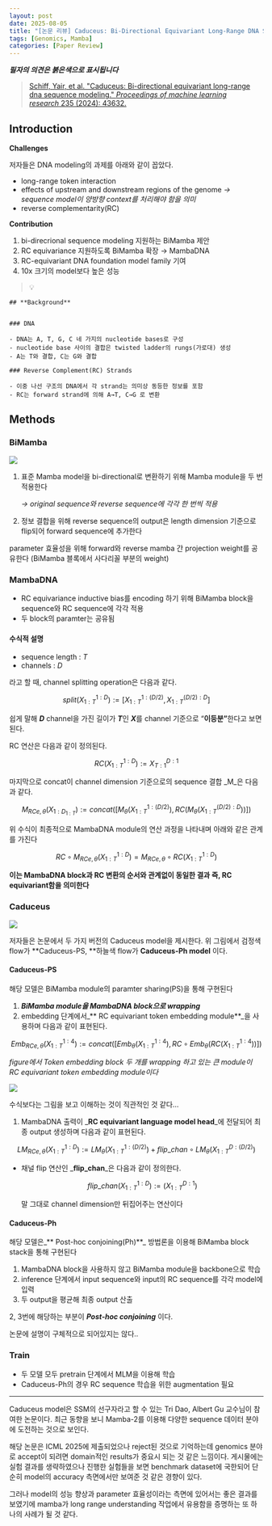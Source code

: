 ```yaml
---
layout: post
date: 2025-08-05
title: "[논문 리뷰] Caduceus: Bi-Directional Equivariant Long-Range DNA Sequence Modeling"
tags: [Genomics, Mamba]
categories: [Paper Review]
---
```


<span class="notion-red">_**필자의 의견은 붉은색으로 표시됩니다**_</span>


> [Schiff, Yair, et al. "Caduceus: Bi-directional equivariant long-range dna sequence modeling." ](https://pmc.ncbi.nlm.nih.gov/articles/PMC12189541/)[_Proceedings of machine learning research_](https://pmc.ncbi.nlm.nih.gov/articles/PMC12189541/)[ 235 (2024): 43632.](https://pmc.ncbi.nlm.nih.gov/articles/PMC12189541/)



## Introduction


**Challenges**


저자들은 DNA modeling의 과제를 아래와 같이 꼽았다.

- long-range token interaction
- effects of upstream and downstream regions of the genome 
_→ sequence model이 양방향 context를 처리해야 함을 의미_
- reverse complementarity(RC)

**Contribution**

1. bi-direcrional sequence modeling 지원하는 BiMamba 제안
1. RC equivariance 지원하도록 BiMamba 확장 → MambaDNA
1. RC-equivariant DNA foundation model family 기여
1. 10x 크기의 model보다 높은 성능

> 💡 


	## **Background**


	### DNA

	- DNA는 A, T, G, C 네 가지의 nucleotide bases로 구성
	- nucleotide base 사이의 결합은 twisted ladder의 rungs(가로대) 생성
	- A는 T와 결합, C는 G와 결합

	### Reverse Complement(RC) Strands

	- 이중 나선 구조의 DNA에서 각 strand는 의미상 동등한 정보를 포함
	- RC는 forward strand에 의해 A→T, C→G 로 변환


## Methods



### BiMamba


![](https://prod-files-secure.s3.us-west-2.amazonaws.com/542b861c-36a8-4051-84e5-8804b6728dba/2c247d59-7815-4980-99f0-8f0d21f445a7/image.png?X-Amz-Algorithm=AWS4-HMAC-SHA256&X-Amz-Content-Sha256=UNSIGNED-PAYLOAD&X-Amz-Credential=ASIAZI2LB46646CB73LI%2F20250911%2Fus-west-2%2Fs3%2Faws4_request&X-Amz-Date=20250911T080119Z&X-Amz-Expires=3600&X-Amz-Security-Token=IQoJb3JpZ2luX2VjEJf%2F%2F%2F%2F%2F%2F%2F%2F%2F%2FwEaCXVzLXdlc3QtMiJIMEYCIQCpIPyfab0TO6dvk8dwlRIbkaXiFJsZxbi%2B5W4WBbUbtgIhAKf7n4nHRQckFNW8OrwxBBTtxl9a9hGZELBCaizo2RoIKogECP%2F%2F%2F%2F%2F%2F%2F%2F%2F%2F%2FwEQABoMNjM3NDIzMTgzODA1IgzWzdJMu9Her1G%2B%2Bvsq3AM6gie4jVQLEBlncY5tnMMIuEdAs72N7ZCw8PgWwsz%2BwMaIhs1JwqEtfYHS1Sw53k8aJsz4luGa5cchWEIx6uD8z49iS7kKQA7vUzm45R%2B3Fs9vwoU%2BmA2rMmBjjwfD2hpRqqmnnnKMFUXixzhp4uMZY66AsPHaUWZ60dzhiWgKmZPB8PGxfSESeN7%2F%2B9vpt5i2gh8SmFYIuC86LcQWSlc3iXBEb3A6AGpdzyDcH1iTGJlgna%2BsZo9VmFkLaya1UJBGjSlPqs8zeeK98ssRptaHGA50FuoSkf3RBbHGk312twxm7ZfxofTtDwE0IQOGQ90b%2BssxsD4I0h3Vc%2Btzl%2Fw3s1IYLG%2FYMbOdHA5daZI6Ljhxfq9ob%2Be8uMBYF3ipXoaaBOD%2BAdeDFPLKIhvy8Y5nz732kJJpL%2FRnFN7UYWUeOwV58aZzwO4GdXPGehwOXJGgjoJaVjYAux2YllBZkf39WXCbNmev%2BVr85NIffgS83XgQYUhjKe8x9nee%2B1g155wrf77wnMPxRWED69FAH9%2Ff62oNPqQzd880OKFaQ8avAGqq9d%2Fwgrwapvyv%2BVJ6oWh6PypcicxcRmqLpAAeNpREkFJk%2Fb3m8S%2BvGvvdZ2silm5LushvfOIgARpDBzC22InGBjqkAVqaRRXDyiM13SCXGdzVhx1URNYy0CkzCAMFheHYoGEwwQp8%2Bil6qn7LeEbaWIenqRjJ62MSouP06jAIIY44nZYgzlf1xRQhaRa2EJJV1XY1I3yROqUn6acWxf6VtkGsz%2FuRpjHol%2FZ0Gw7IlZqBJODkJo9aQVj03jtCApOtRaXYQLbfrckaqfi5ZkuQ9X3ctL02iNn6Mkj9bMPYqmztFcSYympG&X-Amz-Signature=08c38e849bebfb35282a9ccf9309307c31ad34b6578ba5ca10e36cc69e8c0c5d&X-Amz-SignedHeaders=host&x-amz-checksum-mode=ENABLED&x-id=GetObject)

1. 표준 Mamba model을 bi-directional로 변환하기 위해 Mamba module을 두 번 적용한다

	_→ original sequence와 reverse sequence에 각각 한 번씩 적용_

1. 정보 결합을 위해 reverse sequence의 output은 length dimension 기준으로 flip되어 forward sequence에 추가한다

parameter 효율성을 위해 forward와 reverse mamba 간 projection weight를 공유한다 (BiMamba 블록에서 사다리꼴 부분의 weight)



### MambaDNA

- RC equivariance inductive bias를 encoding 하기 위해 BiMamba block을 sequence와 RC sequence에 각각 적용
- 두 block의 paramter는 공유됨


#### 수식적 설명

- sequence length : _T_
- channels : _D_

라고 할 때,  channel splitting operation은 다음과 같다.


$$
split(X^{1:D}_{1:T}):=[X^{1:(D/2)}_{1:T},X^{(D/2):D}_{1:T}]
$$


<span class="notion-red">쉽게 말해 </span><span class="notion-red">_**D**_</span><span class="notion-red"> channel을 가진 길이가 </span><span class="notion-red">_**T**_</span><span class="notion-red">인 </span><span class="notion-red">_**X**_</span><span class="notion-red">를 channel 기준으로 “</span><span class="notion-red">**이등분”**</span><span class="notion-red">한다고 보면 된다.</span>


RC 연산은 다음과 같이 정의된다.


$$
RC(X^{1:D}_{1:T}):=X^{D:1}_{T:1}
$$


마지막으로 concat이 channel dimension 기준으로의 sequence 결합 _M_은 다음과 같다.


$$
M_{RCe,\theta}(X_{1:D_{1:T}}):=concat([M_{\theta}(X^{1:(D/2)}_{1:T}),RC(M_{\theta}(X^{(D/2):D}_{1:T}))])
$$


위 수식이 최종적으로 MambaDNA module의 연산 과정을 나타내며 아래와 같은 관계를 가진다


$$
RC\circ M_{RCe,\theta}(X^{1:D}_{1:T}) = M_{RCe,\theta} \circ RC(X^{1:D}_{1:T})
$$


**이는 MambaDNA block과 RC 변환의 순서와 관계없이 동일한 결과 즉, RC equivariant함을 의미한다**



### Caduceus


![](https://prod-files-secure.s3.us-west-2.amazonaws.com/542b861c-36a8-4051-84e5-8804b6728dba/f94a60d7-8145-473b-aef9-7c68d3ec604a/image.png?X-Amz-Algorithm=AWS4-HMAC-SHA256&X-Amz-Content-Sha256=UNSIGNED-PAYLOAD&X-Amz-Credential=ASIAZI2LB46646CB73LI%2F20250911%2Fus-west-2%2Fs3%2Faws4_request&X-Amz-Date=20250911T080119Z&X-Amz-Expires=3600&X-Amz-Security-Token=IQoJb3JpZ2luX2VjEJf%2F%2F%2F%2F%2F%2F%2F%2F%2F%2FwEaCXVzLXdlc3QtMiJIMEYCIQCpIPyfab0TO6dvk8dwlRIbkaXiFJsZxbi%2B5W4WBbUbtgIhAKf7n4nHRQckFNW8OrwxBBTtxl9a9hGZELBCaizo2RoIKogECP%2F%2F%2F%2F%2F%2F%2F%2F%2F%2F%2FwEQABoMNjM3NDIzMTgzODA1IgzWzdJMu9Her1G%2B%2Bvsq3AM6gie4jVQLEBlncY5tnMMIuEdAs72N7ZCw8PgWwsz%2BwMaIhs1JwqEtfYHS1Sw53k8aJsz4luGa5cchWEIx6uD8z49iS7kKQA7vUzm45R%2B3Fs9vwoU%2BmA2rMmBjjwfD2hpRqqmnnnKMFUXixzhp4uMZY66AsPHaUWZ60dzhiWgKmZPB8PGxfSESeN7%2F%2B9vpt5i2gh8SmFYIuC86LcQWSlc3iXBEb3A6AGpdzyDcH1iTGJlgna%2BsZo9VmFkLaya1UJBGjSlPqs8zeeK98ssRptaHGA50FuoSkf3RBbHGk312twxm7ZfxofTtDwE0IQOGQ90b%2BssxsD4I0h3Vc%2Btzl%2Fw3s1IYLG%2FYMbOdHA5daZI6Ljhxfq9ob%2Be8uMBYF3ipXoaaBOD%2BAdeDFPLKIhvy8Y5nz732kJJpL%2FRnFN7UYWUeOwV58aZzwO4GdXPGehwOXJGgjoJaVjYAux2YllBZkf39WXCbNmev%2BVr85NIffgS83XgQYUhjKe8x9nee%2B1g155wrf77wnMPxRWED69FAH9%2Ff62oNPqQzd880OKFaQ8avAGqq9d%2Fwgrwapvyv%2BVJ6oWh6PypcicxcRmqLpAAeNpREkFJk%2Fb3m8S%2BvGvvdZ2silm5LushvfOIgARpDBzC22InGBjqkAVqaRRXDyiM13SCXGdzVhx1URNYy0CkzCAMFheHYoGEwwQp8%2Bil6qn7LeEbaWIenqRjJ62MSouP06jAIIY44nZYgzlf1xRQhaRa2EJJV1XY1I3yROqUn6acWxf6VtkGsz%2FuRpjHol%2FZ0Gw7IlZqBJODkJo9aQVj03jtCApOtRaXYQLbfrckaqfi5ZkuQ9X3ctL02iNn6Mkj9bMPYqmztFcSYympG&X-Amz-Signature=fbc2253c6ca283150e1886f5a3f26cc2bda25129afe5a31fb1ba9120b49e5a99&X-Amz-SignedHeaders=host&x-amz-checksum-mode=ENABLED&x-id=GetObject)


저자들은 논문에서 두 가지 버전의 Caduceus model을 제시한다. 위 그림에서 검정색 flow가 **Caduceus-PS, **하늘색 flow가 **Caduceus-Ph model** 이다.



#### Caduceus-PS


해당 모델은 BiMamba module의 paramter sharing(PS)을 통해 구현된다

1. _**BiMamba module을 MambaDNA block으로 wrapping**_
1. embedding 단계에서_** RC equivariant token embedding module**_을 사용하며 다음과 같이 표현된다.

$$
Emb_{RCe,\theta}(X^{1:4}_{1:T}):=concat([Emb_{\theta}(X^{1:4}_{1:T}),RC \circ Emb_{\theta}(RC(X^{1:4}_{1:T}))])
$$


_figure에서 Token embedding block 두 개를 wrapping 하고 있는 큰 module이 RC equivariant token embedding module이다_


![](https://prod-files-secure.s3.us-west-2.amazonaws.com/542b861c-36a8-4051-84e5-8804b6728dba/b175e4da-71eb-4e91-8c23-a06dabe673c9/image.png?X-Amz-Algorithm=AWS4-HMAC-SHA256&X-Amz-Content-Sha256=UNSIGNED-PAYLOAD&X-Amz-Credential=ASIAZI2LB46646CB73LI%2F20250911%2Fus-west-2%2Fs3%2Faws4_request&X-Amz-Date=20250911T080119Z&X-Amz-Expires=3600&X-Amz-Security-Token=IQoJb3JpZ2luX2VjEJf%2F%2F%2F%2F%2F%2F%2F%2F%2F%2FwEaCXVzLXdlc3QtMiJIMEYCIQCpIPyfab0TO6dvk8dwlRIbkaXiFJsZxbi%2B5W4WBbUbtgIhAKf7n4nHRQckFNW8OrwxBBTtxl9a9hGZELBCaizo2RoIKogECP%2F%2F%2F%2F%2F%2F%2F%2F%2F%2F%2FwEQABoMNjM3NDIzMTgzODA1IgzWzdJMu9Her1G%2B%2Bvsq3AM6gie4jVQLEBlncY5tnMMIuEdAs72N7ZCw8PgWwsz%2BwMaIhs1JwqEtfYHS1Sw53k8aJsz4luGa5cchWEIx6uD8z49iS7kKQA7vUzm45R%2B3Fs9vwoU%2BmA2rMmBjjwfD2hpRqqmnnnKMFUXixzhp4uMZY66AsPHaUWZ60dzhiWgKmZPB8PGxfSESeN7%2F%2B9vpt5i2gh8SmFYIuC86LcQWSlc3iXBEb3A6AGpdzyDcH1iTGJlgna%2BsZo9VmFkLaya1UJBGjSlPqs8zeeK98ssRptaHGA50FuoSkf3RBbHGk312twxm7ZfxofTtDwE0IQOGQ90b%2BssxsD4I0h3Vc%2Btzl%2Fw3s1IYLG%2FYMbOdHA5daZI6Ljhxfq9ob%2Be8uMBYF3ipXoaaBOD%2BAdeDFPLKIhvy8Y5nz732kJJpL%2FRnFN7UYWUeOwV58aZzwO4GdXPGehwOXJGgjoJaVjYAux2YllBZkf39WXCbNmev%2BVr85NIffgS83XgQYUhjKe8x9nee%2B1g155wrf77wnMPxRWED69FAH9%2Ff62oNPqQzd880OKFaQ8avAGqq9d%2Fwgrwapvyv%2BVJ6oWh6PypcicxcRmqLpAAeNpREkFJk%2Fb3m8S%2BvGvvdZ2silm5LushvfOIgARpDBzC22InGBjqkAVqaRRXDyiM13SCXGdzVhx1URNYy0CkzCAMFheHYoGEwwQp8%2Bil6qn7LeEbaWIenqRjJ62MSouP06jAIIY44nZYgzlf1xRQhaRa2EJJV1XY1I3yROqUn6acWxf6VtkGsz%2FuRpjHol%2FZ0Gw7IlZqBJODkJo9aQVj03jtCApOtRaXYQLbfrckaqfi5ZkuQ9X3ctL02iNn6Mkj9bMPYqmztFcSYympG&X-Amz-Signature=c1d7a79ebb8ddc9be1651b16ad4a474c755e83c5c81acd08c104e39e5b6babc5&X-Amz-SignedHeaders=host&x-amz-checksum-mode=ENABLED&x-id=GetObject)


<span class="notion-red">수식보다는 그림을 보고 이해하는 것이 직관적인 것 같다…</span>

1. MambaDNA 출력이 _**RC equivariant language model head**_에 전달되어 최종 output 생성하며 다음과 같이 표현된다.

$$
LM_{RCe,\theta}(X^{1:D}_{1:T}):= LM_{\theta}(X^{1:(D/2)}_{1:T})+flip\_chan\circ LM_{\theta}(X^{D:(D/2)}_{1:T})
$$

- 채널 flip 연산인 _**flip\_chan**_은 다음과 같이 정의한다.

	$$
	flip\_chan(X^{1:D}_{1:T}):=(X^{D:1}_{1:T})
	$$


	말 그대로 channel dimension만 뒤집어주는 연산이다



#### Caduceus-Ph


해당 모델은_** Post-hoc conjoining(Ph)**_ 방법론을 이용해 BiMamba block stack을 통해 구현된다

1. MambaDNA block을 사용하지 않고 BiMamba module을 backbone으로 학습
1. inference 단계에서 input sequence와 input의 RC sequence를 각각 model에 입력
1. 두 output을 평균해 최종 output 산출

2, 3번에 해당하는 부분이 _**Post-hoc conjoining**_ 이다.


<span class="notion-red">논문에 설명이 구체적으로 되어있지는 않다..</span>



### Train

- 두 모델 모두 pretrain 단계에서 MLM을 이용해 학습
- Caduceus-Ph의 경우 RC sequence 학습을 위한 augmentation 필요

---


<span class="notion-red">Caduceus model은 SSM의 선구자라고 할 수 있는 Tri Dao, Albert Gu 교수님이 참여한 논문이다. 최근 동향을 보니 Mamba-2를 이용해 다양한 sequence 데이터 분야에 도전하는 것으로 보인다.</span>


<span class="notion-red">해당 논문은 ICML 2025에 제출되었으나 reject된 것으로 기억하는데 genomics 분야로 accept이 되려면 domain적인 results가 중요시 되는 것 같은 느낌이다. 게시물에는 실험 결과를 생략하였으나 진행한 실험들을 보면 benchmark dataset에 국한되어 단순히 model의 accuracy 측면에서만 보여준 것 같은 경향이 있다.</span>


<span class="notion-red">그러나 model의 성능 향상과 parameter 효율성이라는 측면에 있어서는 좋은 결과를 보였기에 mamba가 long range understanding 작업에서 유용함을 증명하는 또 하나의 사례가 될 것 같다.</span>

